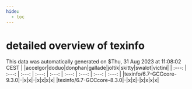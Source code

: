 ```yaml
---
hide:
  - toc
---
```


detailed overview of texinfo
============================


This data was automatically generated on $Thu, 31 Aug 2023 at 11:08:02 CEST
| |accelgor|doduo|donphan|gallade|joltik|skitty|swalot|victini|
| :---: | :---: | :---: | :---: | :---: | :---: | :---: | :---: | :---: |
|texinfo/6.7-GCCcore-9.3.0|-|x|x|-|x|x|x|x|
|texinfo/6.7-GCCcore-8.3.0|-|x|x|-|x|x|x|x|

